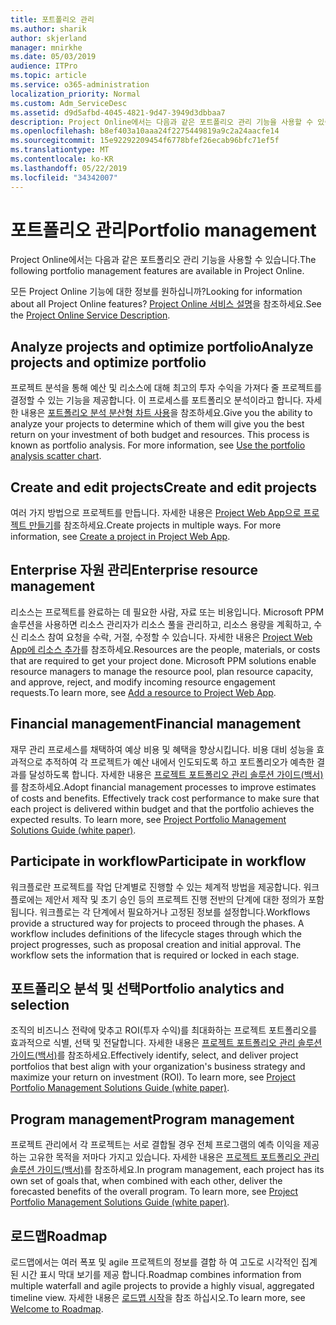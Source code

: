```yaml
---
title: 포트폴리오 관리
ms.author: sharik
author: skjerland
manager: mnirkhe
ms.date: 05/03/2019
audience: ITPro
ms.topic: article
ms.service: o365-administration
localization_priority: Normal
ms.custom: Adm_ServiceDesc
ms.assetid: d9d5afbd-4045-4821-9d47-3949d3dbbaa7
description: Project Online에서는 다음과 같은 포트폴리오 관리 기능을 사용할 수 있습니다.
ms.openlocfilehash: b8ef403a10aaa24f2275449819a9c2a24aacfe14
ms.sourcegitcommit: 15e92292209454f6778bfef26ecab96bfc71ef5f
ms.translationtype: MT
ms.contentlocale: ko-KR
ms.lasthandoff: 05/22/2019
ms.locfileid: "34342007"
---
```

# <a name="portfolio-management"></a><span data-ttu-id="9b190-103">포트폴리오 관리</span><span class="sxs-lookup"><span data-stu-id="9b190-103">Portfolio management</span></span>

<span data-ttu-id="9b190-104">Project Online에서는 다음과 같은 포트폴리오 관리 기능을 사용할 수 있습니다.</span><span class="sxs-lookup"><span data-stu-id="9b190-104">The following portfolio management features are available in Project Online.</span></span>
  
<span data-ttu-id="9b190-105">모든 Project Online 기능에 대한 정보를 원하십니까?</span><span class="sxs-lookup"><span data-stu-id="9b190-105">Looking for information about all Project Online features?</span></span> <span data-ttu-id="9b190-106">[Project Online 서비스 설명](project-online-service-description.md)을 참조하세요.</span><span class="sxs-lookup"><span data-stu-id="9b190-106">See the [Project Online Service Description](project-online-service-description.md).</span></span>
  
## <a name="analyze-projects-and-optimize-portfolio"></a><span data-ttu-id="9b190-107">Analyze projects and optimize portfolio</span><span class="sxs-lookup"><span data-stu-id="9b190-107">Analyze projects and optimize portfolio</span></span>
<span data-ttu-id="9b190-108"><a name="bkmk_AnalyzeProjects"> </a></span><span class="sxs-lookup"><span data-stu-id="9b190-108"></span></span>

<span data-ttu-id="9b190-p102">프로젝트 분석을 통해 예산 및 리소스에 대해 최고의 투자 수익을 가져다 줄 프로젝트를 결정할 수 있는 기능을 제공합니다. 이 프로세스를 포트폴리오 분석이라고 합니다. 자세한 내용은 [포트폴리오 분석 분산형 차트 사용](http://go.microsoft.com/fwlink/?LinkID=823665&amp;clcid=0x409)을 참조하세요.</span><span class="sxs-lookup"><span data-stu-id="9b190-p102">Give you the ability to analyze your projects to determine which of them will give you the best return on your investment of both budget and resources. This process is known as portfolio analysis. For more information, see [Use the portfolio analysis scatter chart](http://go.microsoft.com/fwlink/?LinkID=823665&amp;clcid=0x409).</span></span>
  
## <a name="create-and-edit-projects"></a><span data-ttu-id="9b190-112">Create and edit projects</span><span class="sxs-lookup"><span data-stu-id="9b190-112">Create and edit projects</span></span>
<span data-ttu-id="9b190-113"><a name="bkmk_CreateAndEditProjects"> </a></span><span class="sxs-lookup"><span data-stu-id="9b190-113"></span></span>

<span data-ttu-id="9b190-p103">여러 가지 방법으로 프로젝트를 만듭니다. 자세한 내용은 [Project Web App으로 프로젝트 만들기](http://go.microsoft.com/fwlink/?LinkID=746895&amp;clcid=0x409)를 참조하세요.</span><span class="sxs-lookup"><span data-stu-id="9b190-p103">Create projects in multiple ways. For more information, see [Create a project in Project Web App](http://go.microsoft.com/fwlink/?LinkID=746895&amp;clcid=0x409).</span></span>
  
## <a name="enterprise-resource-management"></a><span data-ttu-id="9b190-116">Enterprise 자원 관리</span><span class="sxs-lookup"><span data-stu-id="9b190-116">Enterprise resource management</span></span>
<span data-ttu-id="9b190-117"><a name="bkmk_ResourceManagement"> </a></span><span class="sxs-lookup"><span data-stu-id="9b190-117"></span></span>

<span data-ttu-id="9b190-p104">리소스는 프로젝트를 완료하는 데 필요한 사람, 자료 또는 비용입니다. Microsoft PPM 솔루션을 사용하면 리소스 관리자가 리소스 풀을 관리하고, 리소스 용량을 계획하고, 수신 리소스 참여 요청을 수락, 거절, 수정할 수 있습니다. 자세한 내용은 [Project Web App에 리소스 추가](https://go.microsoft.com/fwlink/p/?LinkId=271320)를 참조하세요.</span><span class="sxs-lookup"><span data-stu-id="9b190-p104">Resources are the people, materials, or costs that are required to get your project done. Microsoft PPM solutions enable resource managers to manage the resource pool, plan resource capacity, and approve, reject, and modify incoming resource engagement requests.To learn more, see [Add a resource to Project Web App](https://go.microsoft.com/fwlink/p/?LinkId=271320).</span></span>
  
## <a name="financial-management"></a><span data-ttu-id="9b190-120">Financial management</span><span class="sxs-lookup"><span data-stu-id="9b190-120">Financial management</span></span>
<span data-ttu-id="9b190-121"><a name="bkmk_FinancialManagement"> </a></span><span class="sxs-lookup"><span data-stu-id="9b190-121"></span></span>

<span data-ttu-id="9b190-p105">재무 관리 프로세스를 채택하여 예상 비용 및 혜택을 향상시킵니다. 비용 대비 성능을 효과적으로 추적하여 각 프로젝트가 예산 내에서 인도되도록 하고 포트폴리오가 예측한 결과를 달성하도록 합니다. 자세한 내용은 [프로젝트 포트폴리오 관리 솔루션 가이드(백서)](https://go.microsoft.com/fwlink/p/?LinkId=402633)를 참조하세요.</span><span class="sxs-lookup"><span data-stu-id="9b190-p105">Adopt financial management processes to improve estimates of costs and benefits. Effectively track cost performance to make sure that each project is delivered within budget and that the portfolio achieves the expected results. To learn more, see [Project Portfolio Management Solutions Guide (white paper)](https://go.microsoft.com/fwlink/p/?LinkId=402633).</span></span>
  
## <a name="participate-in-workflow"></a><span data-ttu-id="9b190-125">Participate in workflow</span><span class="sxs-lookup"><span data-stu-id="9b190-125">Participate in workflow</span></span>
<span data-ttu-id="9b190-126"><a name="bkmk_ParticipateInWorkflow"> </a></span><span class="sxs-lookup"><span data-stu-id="9b190-126"></span></span>

<span data-ttu-id="9b190-p106">워크플로란 프로젝트를 작업 단계별로 진행할 수 있는 체계적 방법을 제공합니다. 워크플로에는 제안서 제작 및 초기 승인 등의 프로젝트 진행 전반의 단계에 대한 정의가 포함됩니다. 워크플로는 각 단계에서 필요하거나 고정된 정보를 설정합니다.</span><span class="sxs-lookup"><span data-stu-id="9b190-p106">Workflows provide a structured way for projects to proceed through the phases. A workflow includes definitions of the lifecycle stages through which the project progresses, such as proposal creation and initial approval. The workflow sets the information that is required or locked in each stage.</span></span>
  
## <a name="portfolio-analytics-and-selection"></a><span data-ttu-id="9b190-130">포트폴리오 분석 및 선택</span><span class="sxs-lookup"><span data-stu-id="9b190-130">Portfolio analytics and selection</span></span>
<span data-ttu-id="9b190-131"><a name="bkmk_PortfolioAnalyticsandSelection"> </a></span><span class="sxs-lookup"><span data-stu-id="9b190-131"></span></span>

<span data-ttu-id="9b190-p107">조직의 비즈니스 전략에 맞추고 ROI(투자 수익)를 최대화하는 프로젝트 포트폴리오를 효과적으로 식별, 선택 및 전달합니다. 자세한 내용은 [프로젝트 포트폴리오 관리 솔루션 가이드(백서)](https://go.microsoft.com/fwlink/p/?LinkId=402633)를 참조하세요.</span><span class="sxs-lookup"><span data-stu-id="9b190-p107">Effectively identify, select, and deliver project portfolios that best align with your organization's business strategy and maximize your return on investment (ROI). To learn more, see [Project Portfolio Management Solutions Guide (white paper)](https://go.microsoft.com/fwlink/p/?LinkId=402633).</span></span>
  
## <a name="program-management"></a><span data-ttu-id="9b190-134">Program management</span><span class="sxs-lookup"><span data-stu-id="9b190-134">Program management</span></span>
<span data-ttu-id="9b190-135"><a name="bkmk_ProgramManagement"> </a></span><span class="sxs-lookup"><span data-stu-id="9b190-135"></span></span>

<span data-ttu-id="9b190-p108">프로젝트 관리에서 각 프로젝트는 서로 결합될 경우 전체 프로그램의 예측 이익을 제공하는 고유한 목적을 저마다 가지고 있습니다. 자세한 내용은 [프로젝트 포트폴리오 관리 솔루션 가이드(백서)](https://go.microsoft.com/fwlink/p/?LinkId=402633)를 참조하세요.</span><span class="sxs-lookup"><span data-stu-id="9b190-p108">In program management, each project has its own set of goals that, when combined with each other, deliver the forecasted benefits of the overall program. To learn more, see [Project Portfolio Management Solutions Guide (white paper)](https://go.microsoft.com/fwlink/p/?LinkId=402633).</span></span>
  
## <a name="roadmap"></a><span data-ttu-id="9b190-138">로드맵</span><span class="sxs-lookup"><span data-stu-id="9b190-138">Roadmap</span></span>
<span data-ttu-id="9b190-139">로드맵에서는 여러 폭포 및 agile 프로젝트의 정보를 결합 하 여 고도로 시각적인 집계 된 시간 표시 막대 보기를 제공 합니다.</span><span class="sxs-lookup"><span data-stu-id="9b190-139">Roadmap combines information from multiple waterfall and agile projects to provide a highly visual, aggregated timeline view.</span></span> <span data-ttu-id="9b190-140">자세한 내용은 [로드맵 시작](https://support.office.com/article/video-welcome-to-roadmap-57764149-51b8-468f-a50d-9ea6a4fd835a)을 참조 하십시오.</span><span class="sxs-lookup"><span data-stu-id="9b190-140">To learn more, see [Welcome to Roadmap](https://support.office.com/article/video-welcome-to-roadmap-57764149-51b8-468f-a50d-9ea6a4fd835a).</span></span>

